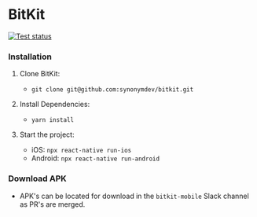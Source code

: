 # BitKit

[![Test status](https://github.com/synonymdev/bitkit/workflows/tests/badge.svg)](https://github.com/synonymdev/bitkit/actions)

### Installation
1. Clone BitKit:
   - `git clone git@github.com:synonymdev/bitkit.git`

2. Install Dependencies:
   - `yarn install`

3. Start the project:
   - iOS: `npx react-native run-ios`
   - Android: `npx react-native run-android`

### Download APK
- APK's can be located for download in the `bitkit-mobile` Slack channel as PR's are merged.
